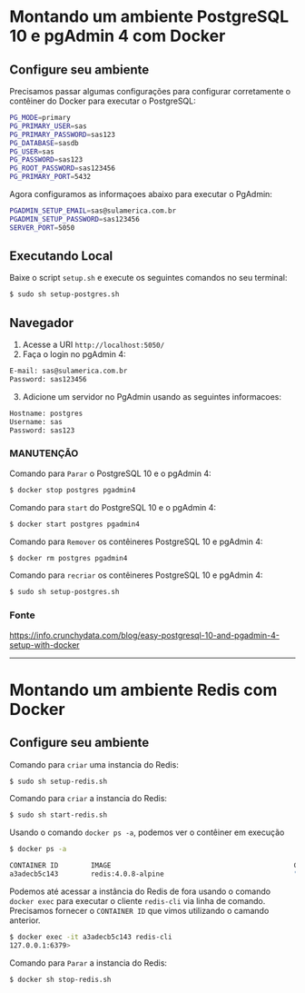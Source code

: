 # Montando um ambiente PostgreSQL 10 e pgAdmin 4 com Docker #

##  Configure seu ambiente  ##
Precisamos passar algumas configurações para configurar corretamente o contêiner do Docker para executar o PostgreSQL:
```bash
PG_MODE=primary
PG_PRIMARY_USER=sas
PG_PRIMARY_PASSWORD=sas123
PG_DATABASE=sasdb
PG_USER=sas
PG_PASSWORD=sas123
PG_ROOT_PASSWORD=sas123456
PG_PRIMARY_PORT=5432
```

Agora configuramos as informaçoes abaixo para executar o PgAdmin:
```bash
PGADMIN_SETUP_EMAIL=sas@sulamerica.com.br
PGADMIN_SETUP_PASSWORD=sas123456
SERVER_PORT=5050
```

## Executando Local ##
Baixe o script `setup.sh` e execute os seguintes comandos no seu terminal:
```bash
$ sudo sh setup-postgres.sh
```

## Navegador  ##
1. Acesse a URI `http://localhost:5050/`
2. Faça o login no pgAdmin 4:
```bash
E-mail: sas@sulamerica.com.br
Password: sas123456
```

3. Adicione um servidor no PgAdmin usando as seguintes informacoes:
```bash
Hostname: postgres
Username: sas
Password: sas123
```

### MANUTENÇÃO ###
Comando para `Parar` o PostgreSQL 10 e o pgAdmin 4:
```bash
$ docker stop postgres pgadmin4
```

Comando para `start` do PostgreSQL 10 e o pgAdmin 4:
```bash
$ docker start postgres pgadmin4
```

Comando para `Remover` os contêineres PostgreSQL 10 e pgAdmin 4:
```bash
$ docker rm postgres pgadmin4
```
Comando para `recriar` os contêineres PostgreSQL 10 e pgAdmin 4:
```bash
$ sudo sh setup-postgres.sh
```

### Fonte ###
https://info.crunchydata.com/blog/easy-postgresql-10-and-pgadmin-4-setup-with-docker

---

# Montando um ambiente Redis com Docker #

##  Configure seu ambiente  ##
Comando para `criar` uma instancia do Redis:
```bash
$ sudo sh setup-redis.sh
```

Comando para `criar` a instancia do Redis:
```bash
$ sudo sh start-redis.sh
```

Usando o comando `docker ps -a`, podemos ver o contêiner em execução
```bash
$ docker ps -a
```

```bash
CONTAINER ID        IMAGE                                             COMMAND                  CREATED             STATUS                           PORTS               NAMES
a3adecb5c143        redis:4.0.8-alpine                                "docker-entrypoint.s…"   9 seconds ago       Up 2 seconds                     6379/tcp            test_redis.1.669erimcccj4899ihvy95ljna
```

Podemos até acessar a instância do Redis de fora usando o comando `docker exec` para executar o cliente `redis-cli` via linha de comando.
Precisamos fornecer o `CONTAINER ID` que vimos utilizando o camando anterior.
```bash
$ docker exec -it a3adecb5c143 redis-cli
127.0.0.1:6379>
```

Comando para `Parar` a instancia do Redis:
```bash
$ docker sh stop-redis.sh
```